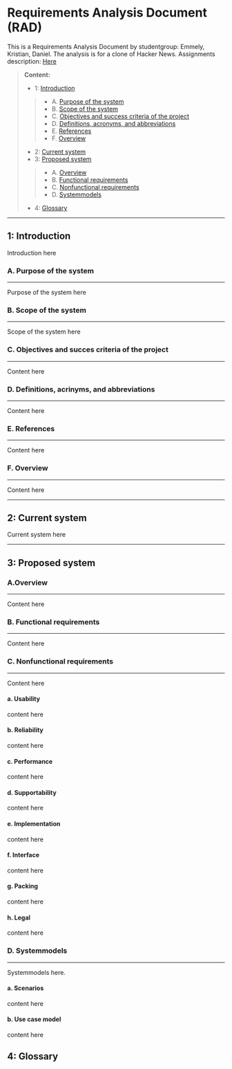 Requirements Analysis Document (RAD)
==================
This is a Requirements Analysis Document by studentgroup: Emmely, Kristian, Daniel.
The analysis is for a clone of Hacker News. Assignments description: [Here][1]
> **Content:**
> -  1: [Introduction](#1-introduction)
>> - A. [Purpose of the system](#a-purpose-of-the-system)
>> - B. [Scope of the system](#b-scope-of-the-system)
>> - C. [Objectives and success criteria of the project](#c-objectives-and-success-criteria-of-the-project)
>> - D. [Definitions, acronyms, and abbreviations](#d-definitions-acronyms-and-abbreviations)
>> - E. [References](#e-references)
>> - F. [Overview](#f-Overview)
> - 2: [Current system](#2-current-system)
> - 3: [Proposed system](#3-proposed-system)
>> - A. [Overview](#a-overview-1)
>> - B. [Functional requirements](#b-functional-requirements)
>> - C. [Nonfunctional requirements](#c-nonfunctional-requirements)
>> - D. [Systemmodels](#d-systemmodels)
> - 4: [Glossary](#4-glossary)


----------


1: Introduction
-------------------
Introduction here

### A. Purpose of the system
____________
Purpose of the system here
### B. Scope of the system
____________
Scope of the system here
### C. Objectives and succes criteria of the project
____________
Content here
### D. Definitions, acrinyms, and abbreviations
____________
Content here
### E. References
____________
Content here
### F. Overview
____________
Content here


----------


2: Current system
-------------------
Current system here


----------


3: Proposed system
-------------------
### A.Overview
____________
Content here
### B. Functional requirements
____________
Content here
### C. Nonfunctional requirements
____________
Content here
#### a. Usability
content here
#### b. Reliability
content here
#### c. Performance
content here
#### d. Supportability
content here
#### e. Implementation
content here
#### f. Interface
content here
#### g. Packing
content here
#### h. Legal
content here
### D. Systemmodels
____________
Systemmodels here.
#### a. Scenarios
content here
#### b. Use case model
content here

4: Glossary
-------------------



[1]:https://github.com/datsoftlyngby/soft2017fall-lsd-teaching-material/blob/master/assignments/01-HN%20Clone%20Task%20Description.ipynb
